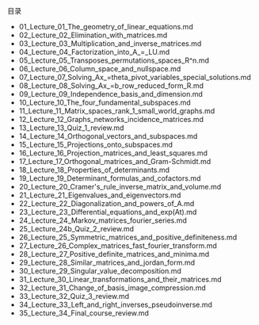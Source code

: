 目录

- 01_Lecture_01_The_geometry_of_linear_equations.md
- 02_Lecture_02_Elimination_with_matrices.md
- 03_Lecture_03_Multiplication_and_inverse_matrices.md
- 04_Lecture_04_Factorization_into_A_=_LU.md
- 05_Lecture_05_Transposes_permutations_spaces_R^n.md
- 06_Lecture_06_Column_space_and_nullspace.md
- 07_Lecture_07_Solving_Ax_=theta_pivot_variables_special_solutions.md
- 08_Lecture_08_Solving_Ax_=b_row_reduced_form_R.md
- 09_Lecture_09_Independence_basis_and_dimension.md
- 10_Lecture_10_The_four_fundamental_subspaces.md
- 11_Lecture_11_Matrix_spaces_rank_1_small_world_graphs.md
- 12_Lecture_12_Graphs_networks_incidence_matrices.md
- 13_Lecture_13_Quiz_1_review.md
- 14_Lecture_14_Orthogonal_vectors_and_subspaces.md
- 15_Lecture_15_Projections_onto_subspaces.md
- 16_Lecture_16_Projection_matrices_and_least_squares.md
- 17_Lecture_17_Orthogonal_matrices_and_Gram-Schmidt.md
- 18_Lecture_18_Properties_of_determinants.md
- 19_Lecture_19_Determinant_formulas_and_cofactors.md
- 20_Lecture_20_Cramer's_rule_inverse_matrix_and_volume.md
- 21_Lecture_21_Eigenvalues_and_eigenvectors.md
- 22_Lecture_22_Diagonalization_and_powers_of_A.md
- 23_Lecture_23_Differential_equations_and_exp(At).md
- 24_Lecture_24_Markov_matrices_fourier_series.md
- 25_Lecture_24b_Quiz_2_review.md
- 26_Lecture_25_Symmetric_matrices_and_positive_definiteness.md
- 27_Lecture_26_Complex_matrices_fast_fourier_transform.md
- 28_Lecture_27_Positive_definite_matrices_and_minima.md
- 29_Lecture_28_Similar_matrices_and_jordan_form.md
- 30_Lecture_29_Singular_value_decomposition.md
- 31_Lecture_30_Linear_transformations_and_their_matrices.md
- 32_Lecture_31_Change_of_basis_image_compression.md
- 33_Lecture_32_Quiz_3_review.md
- 34_Lecture_33_Left_and_right_inverses_pseudoinverse.md
- 35_Lecture_34_Final_course_review.md
